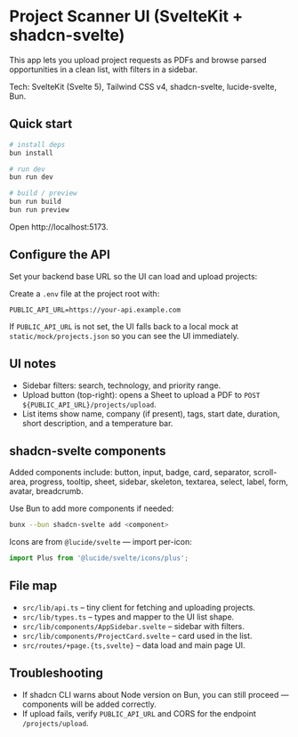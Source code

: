 # Project Scanner UI (SvelteKit + shadcn-svelte)

This app lets you upload project requests as PDFs and browse parsed opportunities in a clean list, with filters in a sidebar.

Tech: SvelteKit (Svelte 5), Tailwind CSS v4, shadcn-svelte, lucide-svelte, Bun.

## Quick start

```bash
# install deps
bun install

# run dev
bun run dev

# build / preview
bun run build
bun run preview
```

Open http://localhost:5173.

## Configure the API

Set your backend base URL so the UI can load and upload projects:

Create a `.env` file at the project root with:

```
PUBLIC_API_URL=https://your-api.example.com
```

If `PUBLIC_API_URL` is not set, the UI falls back to a local mock at `static/mock/projects.json` so you can see the UI immediately.

## UI notes

-   Sidebar filters: search, technology, and priority range.
-   Upload button (top-right): opens a Sheet to upload a PDF to `POST ${PUBLIC_API_URL}/projects/upload`.
-   List items show name, company (if present), tags, start date, duration, short description, and a temperature bar.

## shadcn-svelte components

Added components include: button, input, badge, card, separator, scroll-area, progress, tooltip, sheet, sidebar, skeleton, textarea, select, label, form, avatar, breadcrumb.

Use Bun to add more components if needed:

```bash
bunx --bun shadcn-svelte add <component>
```

Icons are from `@lucide/svelte` — import per-icon:

```ts
import Plus from '@lucide/svelte/icons/plus';
```

## File map

-   `src/lib/api.ts` – tiny client for fetching and uploading projects.
-   `src/lib/types.ts` – types and mapper to the UI list shape.
-   `src/lib/components/AppSidebar.svelte` – sidebar with filters.
-   `src/lib/components/ProjectCard.svelte` – card used in the list.
-   `src/routes/+page.{ts,svelte}` – data load and main page UI.

## Troubleshooting

-   If shadcn CLI warns about Node version on Bun, you can still proceed — components will be added correctly.
-   If upload fails, verify `PUBLIC_API_URL` and CORS for the endpoint `/projects/upload`.
